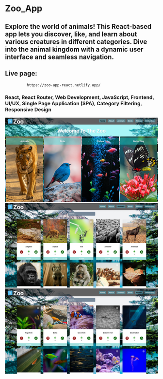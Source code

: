 # Zoo_App

## Explore the world of animals! This React-based app lets you discover, like, and learn about various creatures in different categories. Dive into the animal kingdom with a dynamic user interface and seamless navigation.

## Live page:

              https://zoo-app-react.netlify.app/

### React, React Router, Web Development, JavaScript, Frontend, UI/UX, Single Page Application (SPA), Category Filtering, Responsive Design

![Home Page](./src/assets/HomePage.png)
![Animals](./src/assets/AnimalsPage.png)
![Fishes](./src/assets/FIshesPage.png)
